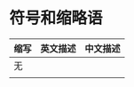# 符号和缩略语

| 缩写 | 英文描述 | 中文描述 |
|------|---------|----------|
| 无   |         |          |
|      |         |          |
